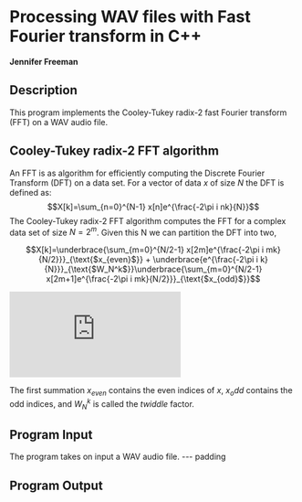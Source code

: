 # Processing WAV files with Fast Fourier transform in C++
**Jennifer Freeman**

## Description
This program implements the Cooley-Tukey radix-2 fast Fourier transform (FFT) on a WAV audio file.

## Cooley-Tukey radix-2 FFT algorithm

An FFT is as algorithm for efficiently computing the Discrete Fourier Transform (DFT) on a data set. For a vector of data $x$ of size $N$ the DFT is defined as:
$$X[k]=\sum_{n=0}^{N-1} x[n]e^{\frac{-2\pi i nk}{N}}$$
The Cooley-Tukey radix-2 FFT algorithm computes the FFT for a complex data set of size $N=2^m$. Given this N we can partition the DFT into two,

$$X[k]=\underbrace{\sum_{m=0}^{N/2-1} x[2m]e^{\frac{-2\pi i mk}{N/2}}}_{\text{$x_{even}$}} + \underbrace{e^{\frac{-2\pi i k}{N}}}_{\text{$W_N^k$}}\underbrace{\sum_{m=0}^{N/2-1} x[2m+1]e^{\frac{-2\pi i mk}{N/2}}}_{\text{$x_{odd}$}}$$

![equation](https://latex.codecogs.com/svg.latex?%5Cbg_white%20X%5Bk%5D%3D%5Cunderbrace%7B%5Csum_%7Bm%3D0%7D%5E%7BN/2-1%7D%20x%5B2m%5De%5E%7B%5Cfrac%7B-2%5Cpi%20i%20mk%7D%7BN/2%7D%7D%7D_%7B%5Ctext%7B%24x_%7Beven%7D%24%7D%7D%20&plus;%20%5Cunderbrace%7Be%5E%7B%5Cfrac%7B-2%5Cpi%20i%20k%7D%7BN%7D%7D%7D_%7B%5Ctext%7B%24W_N%5Ek%24%7D%7D%5Cunderbrace%7B%5Csum_%7Bm%3D0%7D%5E%7BN/2-1%7D%20x%5B2m&plus;1%5De%5E%7B%5Cfrac%7B-2%5Cpi%20i%20mk%7D%7BN/2%7D%7D%7D_%7B%5Ctext%7B%24x_%7Bodd%7D%24%7D%7D)


The first summation $x_{even}$ contains the even indices of $x$, $x_odd$ contains the odd indices, and $W_N^k$ is called the *twiddle* factor.



## Program Input

The program takes on input a WAV audio file. 
--- padding

## Program Output


[^1]: Bekele, A. J. A. A. (2016). Cooley-tukey fft algorithms. Advanced algorithms.